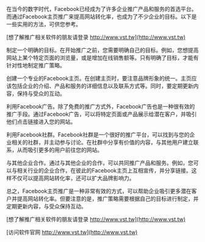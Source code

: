 在当今的数字时代，Facebook已经成为了许多企业推广产品和服务的首选平台。而通过Facebook主页推广来提高网站转化率，也成为了不少企业的目标。以下是一些实用的方法，可供您参考。

[想了解推广相关软件的朋友请登录 http://www.vst.tw](http://www.vst.tw)

制定一个明确的目标。在开始推广之前，您需要明确自己的目标。例如，您想提高网站上某个特定页面的浏览量，或是增加在线销售额等。只有明确了目标，才能有针对性地制定推广策略。

创建一个专业的Facebook主页。在创建主页时，要注意品牌形象的统一。主页应该包括企业的介绍、产品和服务的详细信息以及联系方式等。同时，要定期更新内容，保持与受众的互动。

利用Facebook广告。除了免费的推广方式外，Facebook广告也是一种很有效的推广手段。通过Facebook广告，可以将特定页面或产品展示给潜在客户，并吸引他们点击链接进入您的网站。

利用Facebook社群。Facebook社群是一个很好的推广平台，可以找到与您的企业相关的社群，并主动参与讨论。在社群中分享有价值的内容，与其他用户建立联系，从而吸引更多的用户前往您的网站。

与其他企业合作。通过与其他企业的合作，可以共同推广产品和服务。例如，您可以与相关行业的企业合作，在彼此的Facebook主页上互相宣传，并分享链接。这样不仅可以提高网站转化率，还可以扩大品牌影响力。

总之，Facebook主页推广是一种非常有效的方式，可以帮助企业吸引更多潜在客户并提高网站转化率。但要注意的是，推广策略需要根据自己的目标进行制定，并定期更新内容，与受众保持互动。

[想了解推广相关软件的朋友请登录 http://www.vst.tw](http://www.vst.tw)


[访问软件官网 http://www.vst.tw](http://www.vst.tw)
